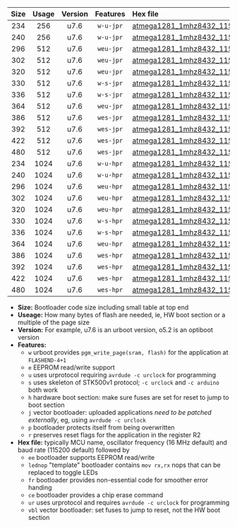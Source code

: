 |Size|Usage|Version|Features|Hex file|
|:-:|:-:|:-:|:-:|:--|
|234|256|u7.6|`w-u-jpr`|[atmega1281_1mhz8432_115200bps_ur_vbl.hex](https://raw.githubusercontent.com/stefanrueger/urboot/main/bootloaders/atmega1281/fcpu_1mhz8432/115200_bps/atmega1281_1mhz8432_115200bps_ur_vbl.hex)|
|240|256|u7.6|`w-u-jpr`|[atmega1281_1mhz8432_115200bps_lednop_ur_vbl.hex](https://raw.githubusercontent.com/stefanrueger/urboot/main/bootloaders/atmega1281/fcpu_1mhz8432/115200_bps/atmega1281_1mhz8432_115200bps_lednop_ur_vbl.hex)|
|296|512|u7.6|`weu-jpr`|[atmega1281_1mhz8432_115200bps_ee_ur_vbl.hex](https://raw.githubusercontent.com/stefanrueger/urboot/main/bootloaders/atmega1281/fcpu_1mhz8432/115200_bps/atmega1281_1mhz8432_115200bps_ee_ur_vbl.hex)|
|302|512|u7.6|`weu-jpr`|[atmega1281_1mhz8432_115200bps_ee_lednop_ur_vbl.hex](https://raw.githubusercontent.com/stefanrueger/urboot/main/bootloaders/atmega1281/fcpu_1mhz8432/115200_bps/atmega1281_1mhz8432_115200bps_ee_lednop_ur_vbl.hex)|
|320|512|u7.6|`weu-jpr`|[atmega1281_1mhz8432_115200bps_ee_lednop_fr_ur_vbl.hex](https://raw.githubusercontent.com/stefanrueger/urboot/main/bootloaders/atmega1281/fcpu_1mhz8432/115200_bps/atmega1281_1mhz8432_115200bps_ee_lednop_fr_ur_vbl.hex)|
|330|512|u7.6|`w-s-jpr`|[atmega1281_1mhz8432_115200bps_vbl.hex](https://raw.githubusercontent.com/stefanrueger/urboot/main/bootloaders/atmega1281/fcpu_1mhz8432/115200_bps/atmega1281_1mhz8432_115200bps_vbl.hex)|
|336|512|u7.6|`w-s-jpr`|[atmega1281_1mhz8432_115200bps_lednop_vbl.hex](https://raw.githubusercontent.com/stefanrueger/urboot/main/bootloaders/atmega1281/fcpu_1mhz8432/115200_bps/atmega1281_1mhz8432_115200bps_lednop_vbl.hex)|
|364|512|u7.6|`weu-jpr`|[atmega1281_1mhz8432_115200bps_ee_lednop_fr_ce_ur_vbl.hex](https://raw.githubusercontent.com/stefanrueger/urboot/main/bootloaders/atmega1281/fcpu_1mhz8432/115200_bps/atmega1281_1mhz8432_115200bps_ee_lednop_fr_ce_ur_vbl.hex)|
|386|512|u7.6|`wes-jpr`|[atmega1281_1mhz8432_115200bps_ee_vbl.hex](https://raw.githubusercontent.com/stefanrueger/urboot/main/bootloaders/atmega1281/fcpu_1mhz8432/115200_bps/atmega1281_1mhz8432_115200bps_ee_vbl.hex)|
|392|512|u7.6|`wes-jpr`|[atmega1281_1mhz8432_115200bps_ee_lednop_vbl.hex](https://raw.githubusercontent.com/stefanrueger/urboot/main/bootloaders/atmega1281/fcpu_1mhz8432/115200_bps/atmega1281_1mhz8432_115200bps_ee_lednop_vbl.hex)|
|422|512|u7.6|`wes-jpr`|[atmega1281_1mhz8432_115200bps_ee_lednop_fr_vbl.hex](https://raw.githubusercontent.com/stefanrueger/urboot/main/bootloaders/atmega1281/fcpu_1mhz8432/115200_bps/atmega1281_1mhz8432_115200bps_ee_lednop_fr_vbl.hex)|
|480|512|u7.6|`wes-jpr`|[atmega1281_1mhz8432_115200bps_ee_lednop_fr_ce_vbl.hex](https://raw.githubusercontent.com/stefanrueger/urboot/main/bootloaders/atmega1281/fcpu_1mhz8432/115200_bps/atmega1281_1mhz8432_115200bps_ee_lednop_fr_ce_vbl.hex)|
|234|1024|u7.6|`w-u-hpr`|[atmega1281_1mhz8432_115200bps_ur.hex](https://raw.githubusercontent.com/stefanrueger/urboot/main/bootloaders/atmega1281/fcpu_1mhz8432/115200_bps/atmega1281_1mhz8432_115200bps_ur.hex)|
|240|1024|u7.6|`w-u-hpr`|[atmega1281_1mhz8432_115200bps_lednop_ur.hex](https://raw.githubusercontent.com/stefanrueger/urboot/main/bootloaders/atmega1281/fcpu_1mhz8432/115200_bps/atmega1281_1mhz8432_115200bps_lednop_ur.hex)|
|296|1024|u7.6|`weu-hpr`|[atmega1281_1mhz8432_115200bps_ee_ur.hex](https://raw.githubusercontent.com/stefanrueger/urboot/main/bootloaders/atmega1281/fcpu_1mhz8432/115200_bps/atmega1281_1mhz8432_115200bps_ee_ur.hex)|
|302|1024|u7.6|`weu-hpr`|[atmega1281_1mhz8432_115200bps_ee_lednop_ur.hex](https://raw.githubusercontent.com/stefanrueger/urboot/main/bootloaders/atmega1281/fcpu_1mhz8432/115200_bps/atmega1281_1mhz8432_115200bps_ee_lednop_ur.hex)|
|320|1024|u7.6|`weu-hpr`|[atmega1281_1mhz8432_115200bps_ee_lednop_fr_ur.hex](https://raw.githubusercontent.com/stefanrueger/urboot/main/bootloaders/atmega1281/fcpu_1mhz8432/115200_bps/atmega1281_1mhz8432_115200bps_ee_lednop_fr_ur.hex)|
|330|1024|u7.6|`w-s-hpr`|[atmega1281_1mhz8432_115200bps.hex](https://raw.githubusercontent.com/stefanrueger/urboot/main/bootloaders/atmega1281/fcpu_1mhz8432/115200_bps/atmega1281_1mhz8432_115200bps.hex)|
|336|1024|u7.6|`w-s-hpr`|[atmega1281_1mhz8432_115200bps_lednop.hex](https://raw.githubusercontent.com/stefanrueger/urboot/main/bootloaders/atmega1281/fcpu_1mhz8432/115200_bps/atmega1281_1mhz8432_115200bps_lednop.hex)|
|364|1024|u7.6|`weu-hpr`|[atmega1281_1mhz8432_115200bps_ee_lednop_fr_ce_ur.hex](https://raw.githubusercontent.com/stefanrueger/urboot/main/bootloaders/atmega1281/fcpu_1mhz8432/115200_bps/atmega1281_1mhz8432_115200bps_ee_lednop_fr_ce_ur.hex)|
|386|1024|u7.6|`wes-hpr`|[atmega1281_1mhz8432_115200bps_ee.hex](https://raw.githubusercontent.com/stefanrueger/urboot/main/bootloaders/atmega1281/fcpu_1mhz8432/115200_bps/atmega1281_1mhz8432_115200bps_ee.hex)|
|392|1024|u7.6|`wes-hpr`|[atmega1281_1mhz8432_115200bps_ee_lednop.hex](https://raw.githubusercontent.com/stefanrueger/urboot/main/bootloaders/atmega1281/fcpu_1mhz8432/115200_bps/atmega1281_1mhz8432_115200bps_ee_lednop.hex)|
|422|1024|u7.6|`wes-hpr`|[atmega1281_1mhz8432_115200bps_ee_lednop_fr.hex](https://raw.githubusercontent.com/stefanrueger/urboot/main/bootloaders/atmega1281/fcpu_1mhz8432/115200_bps/atmega1281_1mhz8432_115200bps_ee_lednop_fr.hex)|
|480|1024|u7.6|`wes-hpr`|[atmega1281_1mhz8432_115200bps_ee_lednop_fr_ce.hex](https://raw.githubusercontent.com/stefanrueger/urboot/main/bootloaders/atmega1281/fcpu_1mhz8432/115200_bps/atmega1281_1mhz8432_115200bps_ee_lednop_fr_ce.hex)|

- **Size:** Bootloader code size including small table at top end
- **Useage:** How many bytes of flash are needed, ie, HW boot section or a multiple of the page size
- **Version:** For example, u7.6 is an urboot version, o5.2 is an optiboot version
- **Features:**
  + `w` urboot provides `pgm_write_page(sram, flash)` for the application at `FLASHEND-4+1`
  + `e` EEPROM read/write support
  + `u` uses urprotocol requiring `avrdude -c urclock` for programming
  + `s` uses skeleton of STK500v1 protocol; `-c urclock` and `-c arduino` both work
  + `h` hardware boot section: make sure fuses are set for reset to jump to boot section
  + `j` vector bootloader: uploaded applications *need to be patched externally*, eg, using `avrdude -c urclock`
  + `p` bootloader protects itself from being overwritten
  + `r` preserves reset flags for the application in the register R2
- **Hex file:** typically MCU name, oscillator frequency (16 MHz default) and baud rate (115200 default) followed by
  + `ee` bootloader supports EEPROM read/write
  + `lednop` "template" bootloader contains `mov rx,rx` nops that can be replaced to toggle LEDs
  + `fr` bootloader provides non-essential code for smoother error handing
  + `ce` bootloader provides a chip erase command
  + `ur` uses urprotocol and requires `avrdude -c urclock` for programming
  + `vbl` vector bootloader: set fuses to jump to reset, not the HW boot section
